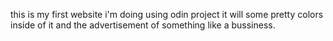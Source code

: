 this is my first website i'm doing using odin project
it will some pretty colors inside of it and the advertisement of something like a bussiness.
